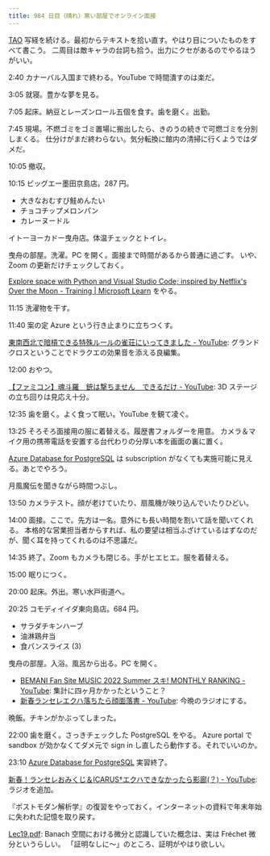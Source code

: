 ```yaml
---
title: 984 日目（晴れ）寒い部屋でオンライン面接
---
```


[TAO](https://www.youtube.com/playlist?list=PLYnPhfZ3IEC3Slz63ehyrXf3t9TRB0qCd)
写経を続ける。最初からテキストを拾い直す。やはり目についたものをすべて書こう。
二周目は敵キャラの台詞も拾う。出力にクセがあるのでやるほうがいい。

2:40 カナーバル入国まで終わる。YouTube で時間潰すのは楽だ。

3:05 就寝。豊かな夢を見る。

7:05 起床。納豆とレーズンロール五個を食す。歯を磨く。出勤。

7:45 現場。不燃ゴミをゴミ置場に搬出したら、きのうの続きで可燃ゴミを分別しまくる。
仕分けがまだ終わらない。気分転換に館内の清掃に行くようではダメだ。

10:05 撤収。

10:15 ビッグエー墨田京島店。287 円。

* 大きなおむすび鮭めんたい
* チョコチップメロンパン
* カレーヌードル

イトーヨーカドー曳舟店。体温チェックとトイレ。

曳舟の部屋。洗濯。PC を開く。面接まで時間があるから普通に過ごす。
いや、Zoom の更新だけチェックしておく。

[Explore space with Python and Visual Studio Code; inspired by Netflix's Over the Moon - Training &#x7c; Microsoft Learn](https://learn.microsoft.com/en-us/training/paths/explore-space-using-python/)
をやる。

11:15 洗濯物を干す。

11:40 案の定 Azure という行き止まりに立ちつくす。

[東南西北で暗槓できる特殊ルールの雀荘にいってきました - YouTube](https://www.youtube.com/watch?v=zhIrcoCCHoc):
グランドクロスということでドラクエの効果音を添える良編集。

12:00 おやつ。

[【ファミコン】魂斗羅　銃は撃ちません　できるだけ - YouTube](https://www.youtube.com/watch?v=_rfy7LLYJ04):
3D ステージの立ち回りは見応え十分。

12:35 歯を磨く。よく食って眠い。YouTube を観て凌ぐ。

13:25 そろそろ面接用の服に着替える。履歴書フォルダーを用意。
カメラ＆マイク用の携帯電話を安置する台代わりの分厚い本を画面の裏に置く。

[Azure Database for PostgreSQL](https://learn.microsoft.com/en-us/training/paths/introduction-to-azure-postgres/)
は subscription がなくても実施可能に見える。あとでやろう。

月風魔伝を聞きながら時間つぶし。

13:50 カメラテスト。顔が老けていたり、扇風機が映り込んでいたりひどい。

14:00 面接。ここで。先方は一名。意外にも長い時間を割いて話を聞いてくれる。
本格的な営業担当者からすれば、私の要望は相当ふざけているはずなのだが、聞く耳を持ってくれるのは不思議だ。

14:35 終了。Zoom もカメラも閉じる。手がヒエヒエ。服を着替える。

15:00 眠りにつく。

20:00 起床。外出。寒い水戸街道へ。

20:25 コモディイイダ東向島店。684 円。

* サラダチキンハーブ
* 油淋鶏弁当
* 食パンスライス (3)

曳舟の部屋。入浴。風呂から出る。PC を開く。

* [BEMANI Fan Site MUSIC 2022 Summer スキ! MONTHLY RANKING - YouTube](https://www.youtube.com/watch?v=Ud_dp-KKawE):
  集計に四ヶ月かかったということ？
* [新春ランセレエクハ落ちたら顔面落書 - YouTube](https://www.youtube.com/watch?v=RcGI55Ok7vM):
  今晩のラジオにする。

晩飯。チキンがかぶってしまった。

22:00 歯を磨く。さっきチェックした PostgreSQL をやる。
Azure portal で sandbox が効かなくてダメ元で sign in し直したら動作する。それでいいのか。

23:10 [Azure Database for PostgreSQL](https://learn.microsoft.com/en-us/training/paths/introduction-to-azure-postgres/)
実習終了。

[新春！ランセレおみくじ＆ICARUS†エクハできなかったら影廊(？) - YouTube](https://www.youtube.com/watch?v=r48U6GocQz4):
ラジオを追加。

『ポストモダン解析学』の復習をやっておく。インターネットの資料で年末年始に失われた記憶を取り戻す。

[Lec19.pdf](https://math.byu.edu/~bakker/Math634/Math634Lectures/Lec19.pdf):
Banach 空間における微分と認識していた概念は、実は Fréchet 微分というらしい。
「証明なしに～」のところ、証明がやはり欲しい。

